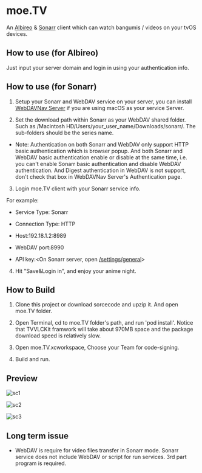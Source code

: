 # moe.TV
An [Albireo](https://github.com/lordfriend/Albireo) & [Sonarr](https://sonarr.tv/) client which can watch bangumis / videos on your tvOS devices.

## How to use (for Albireo)

Just input your server domain and login in using your authentication info.

## How to use (for Sonarr)

1. Setup your Sonarr and WebDAV service on your server, you can install [WebDAVNav Server](https://apps.apple.com/us/app/webdavnav-server/id747482894?mt=12) if you are using macOS as your service Server.

2. Set the download path within Sonarr as your WebDAV shared folder. Such as /Macintosh HD/Users/your_user_name/Downloads/sonarr/. The sub-folders should be the series name. 

- Note: Authentication on both Sonarr and WebDAV only support HTTP basic authentication which is browser popup. And both Sonarr and WebDAV basic authentication enable or disable at the same time, i.e. you can't enable Sonarr basic authentication and disable WebDAV authentication. And Digest authentication in WebDAV is not support, don't check that box in WebDAVNav Server's Authentication page.

3. Login moe.TV client with your Sonarr service info.

For example:

- Service Type: Sonarr

- Connection Type: HTTP

- Host:192.18.1.2:8989

- WebDAV port:8990

- API key:<On Sonarr server, open [/settings/general](http://127.0.0.1:8989/settings/general)>

4. Hit "Save&Login in", and enjoy your anime night.

## How to Build

1. Clone this project or download sorcecode and upzip it. And open moe.TV folder.

2. Open Terminal, cd to moe.TV folder's path, and run 'pod install'. Notice that TVVLCKit framwork will take about 970MB space and the package download speed is relatively slow.

3. Open moe.TV.xcworkspace, Choose your Team for code-signing.

4. Build and run.

## Preview

![sc1](https://pbs.twimg.com/media/EE-t6cfU8AAhj_3?format=jpg&name=large)

![sc2](https://pbs.twimg.com/media/ESsXkq6U0AAR2I9?format=jpg&name=large)

![sc3](https://pbs.twimg.com/media/EFTwM65U0AAeLSp?format=jpg&name=large)

## Long term issue

- WebDAV is require for video files transfer in Sonarr mode. Sonarr service does not include WebDAV or script for run services. 3rd part program is required.

